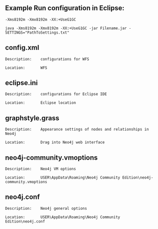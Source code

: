 ## Example Run configuration in Eclipse:

	-Xms8192m -Xmx8192m -XX:+UseG1GC
	
	java -Xms8192m -Xmx8192m -XX:+UseG1GC -jar Filename.jar -SETTINGS="PathToSettings.txt"

## config.xml

	Description: 	configurations for WFS
	
	Location: 		WFS
	
## eclipse.ini

	Description: 	configurations for Eclipse IDE
	
	Location: 		Eclipse location

## graphstyle.grass

	Description: 	Appearance settings of nodes and relationships in Neo4j
	
	Location: 		Drag into Neo4j web interface
	

## neo4j-community.vmoptions

	Description: 	Neo4j VM options
	
	Location: 		USER\AppData\Roaming\Neo4j Community Edition\neo4j-community.vmoptions
	

## neo4j.conf

	Description: 	Neo4j general options
	
	Location: 		USER\AppData\Roaming\Neo4j Community Edition\neo4j.conf
	